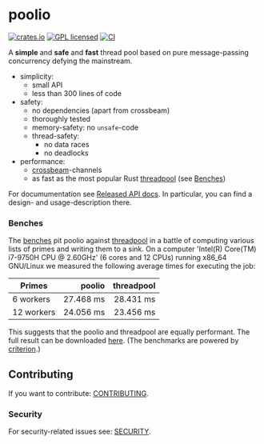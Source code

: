 # poolio

[![crates.io][crates-badge]][crates-url]
[![GPL licensed][license-badge]][license-url]
[![CI][actions-badge]][actions-url]

[crates-badge]: https://img.shields.io/crates/v/poolio.svg
[crates-url]: https://crates.io/crates/poolio
[license-badge]: https://img.shields.io/badge/license-GPL-blue.svg
[license-url]: ./Cargo.toml
[actions-badge]: https://github.com/shtsoft/poolio/actions/workflows/ci.yaml/badge.svg
[actions-url]: https://github.com/shtsoft/poolio/actions/workflows/ci.yaml

A **simple** and **safe** and **fast** thread pool based on pure message-passing concurrency defying the mainstream.

- simplicity:
  * small API
  * less than 300 lines of code
- safety:
  * no dependencies (apart from crossbeam)
  * thoroughly tested
  * memory-safety: no `unsafe`-code
  * thread-safety:
    + no data races
    + no deadlocks
- performance:
  * [crossbeam](https://github.com/crossbeam-rs/crossbeam)-channels
  * as fast as the most popular Rust [threadpool](https://github.com/rust-threadpool/rust-threadpool) (see [Benches](#benches))

For documumentation see [Released API docs](https://docs.rs/poolio).
In particular, you can find a design- and usage-description there.

### Benches

The [benches](benches) pit poolio against [threadpool](https://github.com/rust-threadpool/rust-threadpool) in a battle of computing various lists of primes and writing them to a sink.
On a computer 'Intel(R) Core(TM) i7-9750H CPU @ 2.60GHz' (6 cores and 12 CPUs) running x86\_64 GNU/Linux we measured the following average times for executing the job:

| Primes     | poolio     | threadpool |
| ---------- | ----------:| ----------:|
| 6 workers  | 27.468 ms  | 28.431 ms  |
| 12 workers | 24.056 ms  | 23.456 ms  |

This suggests that the poolio and threadpool are equally performant.
The full result can be downloaded [here](https://github.com/shtsoft/poolio/releases/latest/download/benches.tar.gz).
(The benchmarks are powered by [criterion](https://github.com/bheisler/criterion.rs).)

## Contributing

If you want to contribute: [CONTRIBUTING](CONTRIBUTING.md).

### Security

For security-related issues see: [SECURITY](SECURITY.md).
